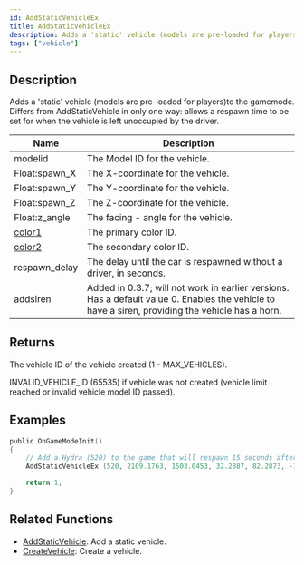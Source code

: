 ```yaml
---
id: AddStaticVehicleEx
title: AddStaticVehicleEx
description: Adds a 'static' vehicle (models are pre-loaded for players)to the gamemode.
tags: ["vehicle"]
---
```


## Description

Adds a 'static' vehicle (models are pre-loaded for players)to the gamemode. Differs from AddStaticVehicle in only one way: allows a respawn time to be set for when the vehicle is left unoccupied by the driver.

| Name | Description |
| --- | --- |
| modelid | The Model ID for the vehicle. |
| Float:spawn_X | The X-coordinate for the vehicle. |
| Float:spawn_Y | The Y-coordinate for the vehicle. |
| Float:spawn_Z | The Z-coordinate for the vehicle. |
| Float:z_angle | The facing - angle for the vehicle. |
| [color1](../resources/vehiclecolorid.md) | The primary color ID. |
| [color2](../resources/vehiclecolorid.md) | The secondary color ID. |
| respawn_delay | The delay until the car is respawned without a driver, in seconds. |
| addsiren | Added in 0.3.7; will not work in earlier versions. Has a default value 0. Enables the vehicle to have a siren, providing the vehicle has a horn. |

## Returns

The vehicle ID of the vehicle created (1 - MAX_VEHICLES).

INVALID_VEHICLE_ID (65535) if vehicle was not created (vehicle limit reached or invalid vehicle model ID passed).

## Examples

```c
public OnGameModeInit()
{
    // Add a Hydra (520) to the game that will respawn 15 seconds after being left
    AddStaticVehicleEx (520, 2109.1763, 1503.0453, 32.2887, 82.2873, -1, -1, 15);

    return 1;
}
```

## Related Functions

- [AddStaticVehicle](AddStaticVehicle.md): Add a static vehicle.
- [CreateVehicle](CreateVehicle.md): Create a vehicle.
